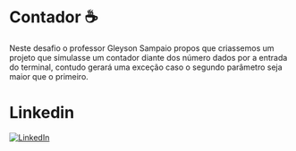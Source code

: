 
# Contador ☕

Neste desafio o professor Gleyson Sampaio propos que criassemos um projeto que simulasse um contador diante dos número dados por a entrada do terminal, contudo gerará uma exceção caso o segundo parâmetro seja maior que o primeiro.

# Linkedin
[![LinkedIn](https://img.shields.io/badge/LinkedIn-0077B5?style=for-the-badge&logo=linkedin&logoColor=white)](https://www.linkedin.com/in/fernando-filhoz/)
